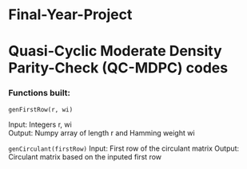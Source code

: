 # Final-Year-Project
# Quasi-Cyclic Moderate Density Parity-Check (QC-MDPC) codes

### Functions built:

```
genFirstRow(r, wi)
```
Input: Integers r, wi  
Output: Numpy array of length r and Hamming weight wi

```genCirculant(firstRow)```
Input: First row of the circulant matrix
Output: Circulant matrix based on the inputed first row


